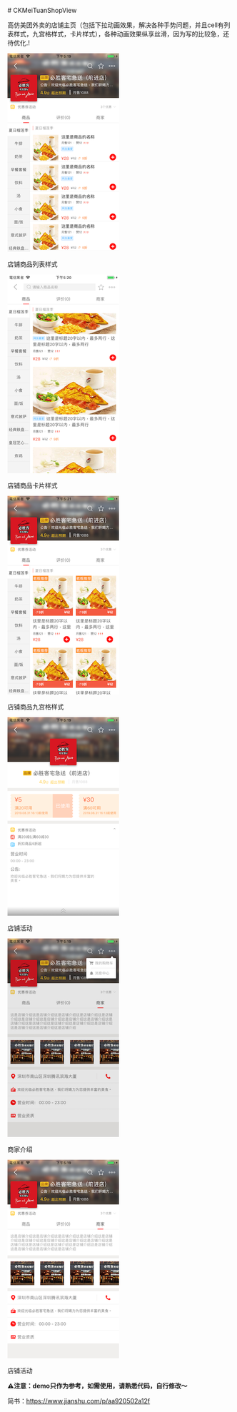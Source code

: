 \# CKMeiTuanShopView

高仿美团外卖的店铺主页（包括下拉动画效果，解决各种手势问题，并且cell有列表样式，九宫格样式，卡片样式），各种动画效果纵享丝滑，因为写的比较急，还待优化.!



![店铺商品列表样式](/image/1.png)

店铺商品列表样式

![店铺商品卡片样式](/image/2.png)

店铺商品卡片样式

![店铺商品九宫格样式](/image/3.png)

店铺商品九宫格样式

![店铺活动](/image/4.png)

店铺活动

![商家介绍](/image/5.png)

商家介绍

![店铺活动](/image/6.png)

店铺活动


**⚠️注意：demo只作为参考，如需使用，请熟悉代码，自行修改～**

简书：https://www.jianshu.com/p/aa920502a12f
